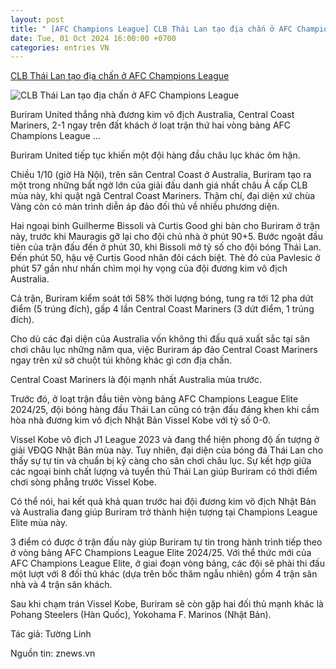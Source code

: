 ```yaml
---
layout: post
title: " [AFC Champions League] CLB Thái Lan tạo địa chấn ở AFC Champions League"
date: Tue, 01 Oct 2024 16:00:00 +0700
categories: entries VN
---
```

[CLB Thái Lan tạo địa chấn ở AFC Champions League](https://nghean24h.vn/clb-thai-lan-tao-dia-chan-o-afc-champions-league-a733918.html)

![CLB Thái Lan tạo địa chấn ở AFC Champions League](https://media.nghean24h.vn/thumb_x480x250/2024/10/1/7/dia-chan-1-1727791345.jpg)

Buriram United thắng nhà đương kim vô địch Australia, Central Coast Mariners, 2-1 ngay trên đất khách ở loạt trận thứ hai vòng bảng AFC Champions League ...

Buriram United tiếp tục khiến một đội hàng đầu châu lục khác ôm hận.

Chiều 1/10 (giờ Hà Nội), trên sân Central Coast ở Australia, Buriram tạo ra một trong những bất ngờ lớn của giải đấu danh giá nhất châu Á cấp CLB mùa này, khi quật ngã Central Coast Mariners. Thậm chí, đại diện xứ chùa Vàng còn có màn trình diễn áp đảo đối thủ về nhiều phương diện.

Hai ngoại binh Guilherme Bissoli và Curtis Good ghi bàn cho Buriram ở trận này, trước khi Mauragis gỡ lại cho đội chủ nhà ở phút 90+5. Bước ngoặt đầu tiên của trận đấu đến ở phút 30, khi Bissoli mở tỷ số cho đội bóng Thái Lan. Đến phút 50, hậu vệ Curtis Good nhân đôi cách biệt. Thẻ đỏ của Pavlesic ở phút 57 gần như nhấn chìm mọi hy vọng của đội đương kim vô địch Australia.

Cả trận, Buriram kiểm soát tới 58% thời lượng bóng, tung ra tới 12 pha dứt điểm (5 trúng đích), gấp 4 lần Central Coast Mariners (3 dứt điểm, 1 trúng đích).

Cho dù các đại diện của Australia vốn không thi đấu quá xuất sắc tại sân chơi châu lục những năm qua, việc Buriram áp đảo Central Coast Mariners ngay trên xứ sở chuột túi không khác gì cơn địa chấn.

Central Coast Mariners là đội mạnh nhất Australia mùa trước.

Trước đó, ở loạt trận đầu tiên vòng bảng AFC Champions League Elite 2024/25, đội bóng hàng đầu Thái Lan cũng có trận đấu đáng khen khi cầm hòa nhà đương kim vô địch Nhật Bản Vissel Kobe với tỷ số 0-0.

Vissel Kobe vô địch J1 League 2023 và đang thể hiện phong độ ấn tượng ở giải VĐQG Nhật Bản mùa này. Tuy nhiên, đại diện của bóng đá Thái Lan cho thấy sự tự tin và chuẩn bị kỹ càng cho sân chơi châu lục. Sự kết hợp giữa các ngoại binh chất lượng và tuyển thủ Thái Lan giúp Buriram có thời điểm chơi sòng phẳng trước Vissel Kobe.

Có thể nói, hai kết quả khả quan trước hai đội đương kim vô địch Nhật Bản và Australia đang giúp Buriram trở thành hiện tượng tại Champions League Elite mùa này.

3 điểm có được ở trận đấu này giúp Buriram tự tin trong hành trình tiếp theo ở vòng bảng AFC Champions League Elite 2024/25. Với thể thức mới của AFC Champions League Elite, ở giai đoạn vòng bảng, các đội sẽ phải thi đấu một lượt với 8 đối thủ khác (dựa trên bốc thăm ngẫu nhiên) gồm 4 trận sân nhà và 4 trận sân khách.

Sau khi chạm trán Vissel Kobe, Buriram sẽ còn gặp hai đối thủ mạnh khác là Pohang Steelers (Hàn Quốc), Yokohama F. Marinos (Nhật Bản).

Tác giả: Tường Linh

Nguồn tin: znews.vn

